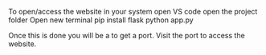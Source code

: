 To open/access the website in your system
open VS code
open the project folder
Open new terminal 
pip install flask
python app.py

Once this is done you will be a to get a port. Visit the port to access the website.
